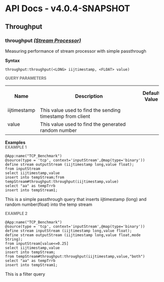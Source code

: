 # API Docs - v4.0.4-SNAPSHOT

## Throughput

### throughput *<a target="_blank" href="https://wso2.github.io/siddhi/documentation/siddhi-4.0/#stream-processor">(Stream Processor)</a>*

<p style="word-wrap: break-word">Measuring performance of stream processor with simple passthrough</p>

<span id="syntax" class="md-typeset" style="display: block; font-weight: bold;">Syntax</span>
```
throughput:throughput(<LONG> iijtimestamp, <FLOAT> value)
```

<span id="query-parameters" class="md-typeset" style="display: block; color: rgba(0, 0, 0, 0.54); font-size: 12.8px; font-weight: bold;">QUERY PARAMETERS</span>
<table>
    <tr>
        <th>Name</th>
        <th style="min-width: 20em">Description</th>
        <th>Default Value</th>
        <th>Possible Data Types</th>
        <th>Optional</th>
        <th>Dynamic</th>
    </tr>
    <tr>
        <td style="vertical-align: top">iijtimestamp</td>
        <td style="vertical-align: top; word-wrap: break-word">This value used to find the sending timestamp from client</td>
        <td style="vertical-align: top"></td>
        <td style="vertical-align: top">LONG</td>
        <td style="vertical-align: top">No</td>
        <td style="vertical-align: top">No</td>
    </tr>
    <tr>
        <td style="vertical-align: top">value</td>
        <td style="vertical-align: top; word-wrap: break-word">This value used to find the generated random number</td>
        <td style="vertical-align: top"></td>
        <td style="vertical-align: top">FLOAT</td>
        <td style="vertical-align: top">No</td>
        <td style="vertical-align: top">No</td>
    </tr>
</table>

<span id="examples" class="md-typeset" style="display: block; font-weight: bold;">Examples</span>
<span id="example-1" class="md-typeset" style="display: block; color: rgba(0, 0, 0, 0.54); font-size: 12.8px; font-weight: bold;">EXAMPLE 1</span>
```
@App:name("TCP_Benchmark")
@source(type = 'tcp', context='inputStream',@map(type='binary'))
define stream outputStream (iijtimestamp long,value float);
from inputStream
select iijtimestamp,value
insert into tempStream;from tempStream#throughput:throughput(iijtimestamp,value)
select "aa" as tempTrrb
insert into tempStream1;
```
<p style="word-wrap: break-word">This is a simple passthrough query that inserts iijtimestamp (long) and random number(float) into the temp stream  </p>

<span id="example-2" class="md-typeset" style="display: block; color: rgba(0, 0, 0, 0.54); font-size: 12.8px; font-weight: bold;">EXAMPLE 2</span>
```
@App:name("TCP_Benchmark")
@source(type = 'tcp', context='inputStream',@map(type='binary'))
define stream inputStream (iijtimestamp long,value float);
define stream outputStream (iijtimestamp long,value float,mode String);
from inputStream[value<=0.25]
select iijtimestamp,value
insert into tempStream;
from tempStream#throughput:throughput(iijtimestamp,value,"both")
select "aa" as tempTrrb
insert into tempStream1;
```
<p style="word-wrap: break-word">This is a filter query</p>

